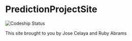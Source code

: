 # PredictionProjectSite
![Codeship Status](https://codeship.com/projects/2ebd0c20-ec64-0132-61bb-3e3b9703d095/status?branch=master)

This site brought to you by Jose Celaya and Ruby Abrams